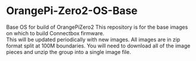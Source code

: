 # OrangePi-Zero2-OS-Base
Base OS for build of OrangePiZero2
This repository is for the base images on which to build Connectbox firmware.  
This will be updated periodically with new images.  All images are in zip format 
split at 100M boundaries.  You will need to download all of the image pieces and unzip the
group into a single image file.
